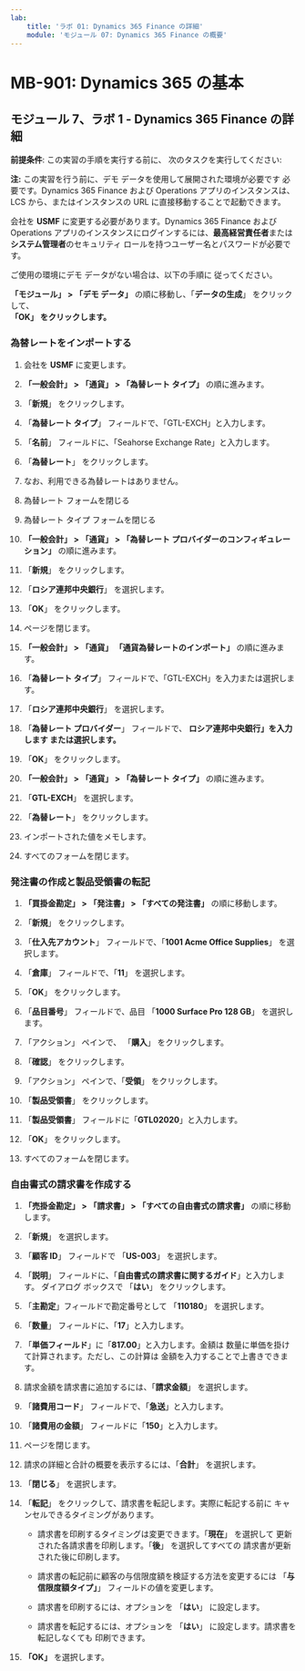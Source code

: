 ```yaml
---
lab:
    title: 'ラボ 01: Dynamics 365 Finance の詳細'
    module: 'モジュール 07: Dynamics 365 Finance の概要'
---
```


# MB-901: Dynamics 365 の基本 
## モジュール 7、ラボ 1 - Dynamics 365 Finance の詳細 


**前提条件**: この実習の手順を実行する前に、
次のタスクを実行してください: 

**注:** この実習を行う前に、デモ データを使用して展開された環境が必要です
必要です。Dynamics 365 Finance および Operations アプリのインスタンスは、
LCS から、またはインスタンスの URL に直接移動することで起動できます。

会社を **USMF** に変更する必要があります。Dynamics 365 Finance および Operations アプリのインスタンスにログインするには、**最高経営責任者**または**システム管理者**のセキュリティ ロールを持つユーザー名とパスワードが必要です。

ご使用の環境にデモ データがない場合は、以下の手順に
従ってください。

**「モジュール」 > 「デモ データ」** の順に移動し、「**データの生成**」 をクリックして、   
    **「OK」 をクリックします。**

### 為替レートをインポートする

1.  会社を **USMF** に変更します。

2.  **「一般会計」 > 「通貨」 > 「為替レート タイプ」** の順に進みます。

3.  「**新規**」 をクリックします。

4.  「**為替レート タイプ**」 フィールドで、「GTL-EXCH」と入力します。

5.  「**名前**」 フィールドに、「Seahorse Exchange Rate」と入力します。

6.  「**為替レート**」 をクリックします。

7.  なお、利用できる為替レートはありません。

8.  為替レート フォームを閉じる

9.  為替レート タイプ フォームを閉じる

10. **「一般会計」 > 「通貨」 > 「為替レート プロバイダーのコンフィギュレーション」** の順に進みます。

11. 「**新規**」 をクリックします。

12. 「**ロシア連邦中央銀行**」 を選択します。

13. 「**OK**」 をクリックします。

14. ページを閉じます。

15. **「一般会計」 > 「通貨」 「通貨為替レートのインポート」** の順に進みます。

16. 「**為替レート タイプ**」 フィールドで、「GTL-EXCH」を入力または選択します。

17. 「**ロシア連邦中央銀行**」 を選択します。

18. 「**為替レート プロバイダー**」 フィールドで、 **ロシア連邦中央銀行」を入力します
    または選択します。**

19. 「**OK**」 をクリックします。

20. **「一般会計」 > 「通貨」 > 「為替レート タイプ」** の順に進みます。

21. 「**GTL-EXCH**」 を選択します。

22. 「**為替レート**」 をクリックします。

23. インポートされた値をメモします。

24. すべてのフォームを閉じます。

### 発注書の作成と製品受領書の転記

1.  **「買掛金勘定」 > 「発注書」 > 「すべての発注書」** の順に移動します。

2.  「**新規**」 をクリックします。

3.  「**仕入先アカウント**」 フィールドで、「**1001 Acme Office Supplies**」 を選択します。

4.  「**倉庫**」 フィールドで、「**11**」 を選択します。

5.  「**OK**」 をクリックします。

6.  「**品目番号**」 フィールドで、品目 「**1000 Surface Pro 128 GB**」 を選択します。

7.  「アクション」 ペインで、 「**購入**」 をクリックします。

8.  「**確認**」 をクリックします。

9.  「アクション」 ペインで、「**受領**」 をクリックします。

10. 「**製品受領書**」 をクリックします。

11. 「**製品受領書**」 フィールドに「**GTL02020**」と入力します。

12. 「**OK**」 をクリックします。

13. すべてのフォームを閉じます。

### 自由書式の請求書を作成する

1.  **「売掛金勘定」 > 「請求書」 > 「すべての自由書式の請求書」** の順に移動します。

2.  「**新規**」 を選択します。

3.  「**顧客 ID**」 フィールドで 「**US-003**」 を選択します。

4.  「**説明**」 フィールドに、「**自由書式の請求書に関するガイド**」と入力します。
    ダイアログ ボックスで 「**はい**」 をクリックします。

5.  「**主勘定**」フィールドで勘定番号として 「**110180**」 を選択します。

6.  「**数量**」 フィールドに、「**17**」と入力します。

7.  「**単価フィールド**」に「**817.00**」と入力します。金額は
    数量に単価を掛けて計算されます。ただし、この計算は
    金額を入力することで上書きできます。

8.  請求金額を請求書に追加するには、「**請求金額**」 を選択します。

9.  「**諸費用コード**」 フィールドで、「**急送**」と入力します。

10. 「**諸費用の金額**」 フィールドに「**150**」と入力します。

11. ページを閉じます。

12. 請求の詳細と合計の概要を表示するには、「**合計**」 を選択します。

13. 「**閉じる**」 を選択します。

14. 「**転記**」 をクリックして、請求書を転記します。実際に転記する前に
    キャンセルできるタイミングがあります。

    -  請求書を印刷するタイミングは変更できます。「**現在**」 を選択して
        更新された各請求書を印刷します。「**後**」 を選択してすべての
        請求書が更新された後に印刷します。

    -  請求書の転記前に顧客の与信限度額を検証する方法を変更するには
        「**与信限度額タイプ」**」 フィールドの値を変更します。

    -  請求書を印刷するには、オプションを 「**はい**」 に設定します。

    -  請求書を転記するには、オプションを 「**はい**」 に設定します。請求書を転記しなくても
        印刷できます。

15. **「OK」** を選択します。
